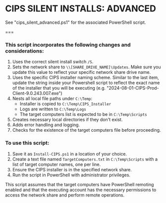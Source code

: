 # CIPS SILENT INSTALLS: ADVANCED

See "cips_silent_advanced.ps1" for the associated PowerShell script.

===

### This script incorporates the following changes and considerations:

1. Uses the correct silent install switch `/S`.
2. Sets the network share to `\\[SHARE_DRIVE_NAME]\Updates`. Make sure you update this value to reflect your specific network share drive name.
3. Uses the specific CIPS installer naming scheme. Similar to the last item, update the string inside your Powershell script to reflect the exact name of the installer that you will be executing (e.g. "2024-08-01-CIPS-Prod-Client-9.0.243.007.exe")
4. Nests all local file paths under `C:\Temp`:
   - Installer is copied to `C:\Temp\CIPS_Installer`
   - Logs are written to `C:\Temp\Logs`
   - The target computers list is expected to be in `C:\Temp\Scripts`
5. Creates necessary local directories if they don't exist.
6. Adds error handling and logging.
7. Checks for the existence of the target computers file before proceeding.

### To use this script:

1. Save it as `Install-CIPS.ps1` in a location of your choice.
2. Create a text file named `TargetComputers.txt` in `C:\Temp\Scripts` with a list of target computer names, one per line.
3. Ensure the CIPS installer is in the specified network share.
4. Run the script in PowerShell with administrator privileges.

This script assumes that the target computers have PowerShell remoting enabled and that the executing account has the necessary permissions to access the network share and perform remote operations.